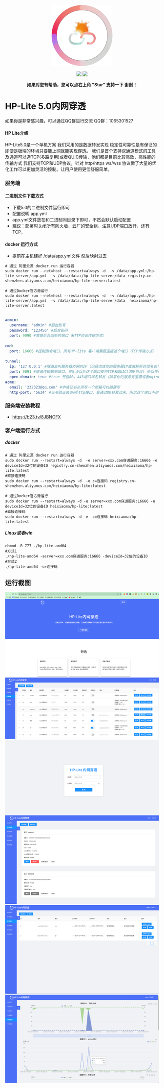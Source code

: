 <p align="center">
<img src="/doc/img/logo.png" width="200" />
</p>
<p align="center">
    <a >
        <img src="https://img.shields.io/badge/hp_lite-5.0-red.svg?style=flat" />
    </a>
    <a >
        <img src="https://img.shields.io/badge/Licence-MIT-green.svg?style=flat" />
    </a>

<p align="center">    
    <b>如果对您有帮助，您可以点右上角 "Star" 支持一下 谢谢！</b>
</p>

# HP-Lite 5.0内网穿透

如果你是非常感兴趣，可以通过QQ群进行交流
QQ群：1065301527

#### HP Lite介绍
HP-Lite5.0是一个单机方案
我们采用的是数据转发实现 稳定性可靠性是有保证的即便是极端的环境只要能上网就能实现穿透。
我们是首个支持双通道模式的工具及通道可以选TCP(多路复用)或者QUIC传输，他们都是目前比较高效，高性能的传输方式
我们支持TCP和UDP协议，针对 http/https ws/wss 协议做了大量的优化工作可以更加灵活的控制。让用户使用更佳舒服简单。


### 服务端

#### 二进制文件下载方式
- 下载5.0的二进制文件运行即可
- 配置说明 app.yml
- app.yml文件放在和二进制同目录下即可，不然会默认启动配置
- 建议：部署时关闭所有防火墙，云厂的安全组，注意UDP端口放开，还有TCP，

#### docker 运行方式
- 提前在主机建好 /data/app.yml文件 然后映射过去
```shell
# 通过 阿里云源 docker run 运行容器
sudo docker run --net=host --restart=always -d  -v /data/app.yml:/hp-lite-server/app.yml  -v /data/data:/hp-lite-server/data registry.cn-shenzhen.aliyuncs.com/heixiaoma/hp-lite-server:latest

# 通过Docker官方源运行
sudo docker run --net=host --restart=always -d  -v /data/app.yml:/hp-lite-server/app.yml  -v /data/data:/hp-lite-server/data  heixiaoma/hp-lite-server:latest
```


```yaml

admin:
  username: 'admin' #后台账号
  password: '123456' #后台密码
  port: 9090 #管理后台监听的端口（HTTP协议传输方式）

cmd:
  port: 16666 #控制指令端口，所有HP-lite 客户端需要连接这个端口（TCP传输方式）

tunnel:
  ip: '127.0.0.1' #隧道监听服务器外网的IP（记得改成你的服务器IP或者解析的域名也可以）
  port: 9091 #隧道传输数据端口，在5.0以后这个端口支持TCP和QUIC(UDP协议) 所以在开放端口时要给TCP和UDP权限
  open-domain: true #true 开启80，443端口域名转发（如果你的服务有宝塔或者nginx等，端口多半是被用了），false 关闭
acme:
  email: '232323@qq.com' #申请证书必须写一个邮箱可以随便写
  http-port: '5634' #证书验证会访问http接口，会通过80转发过来，所以这个端口不用暴露外网
```

### 服务端安装教程
- https://b23.tv/8JBNOFX


### 客户端运行方式
##### docker
```shell
# 通过 阿里云源 docker run 运行容器
sudo docker run --restart=always -d  -e server=xxx.com穿透服务:16666 -e deviceId=32位的设备ID registry.cn-shenzhen.aliyuncs.com/heixiaoma/hp-lite:latest
#直接连接码
sudo docker run --restart=always -d  -e c=连接码 registry.cn-shenzhen.aliyuncs.com/heixiaoma/hp-lite:latest

# 通过Docker官方源运行
sudo docker run --restart=always -d -e server=xxx.com穿透服务:16666 -e deviceId=32位的设备ID heixiaoma/hp-lite:latest
#直接连接码
sudo docker run --restart=always -d -e  c=连接码 heixiaoma/hp-lite:latest
```

##### Linux或者win
```shell
chmod -R 777 ./hp-lite-amd64
#方式1
./hp-lite-amd64 -server=xxx.com穿透服务:16666 -deviceId=32位的设备ID
#方式2
./hp-lite-amd64 -c=连接码
```


## 运行截图
<img src="./doc/img/img.png"  />
<img src="./doc/img/img_1.png"  />
<img src="./doc/img/img_4.png"  />
<img src="./doc/img/img_5.png"  />
<img src="./doc/img/img_6.png"  />
<img src="./doc/img/img_8.png"  />

